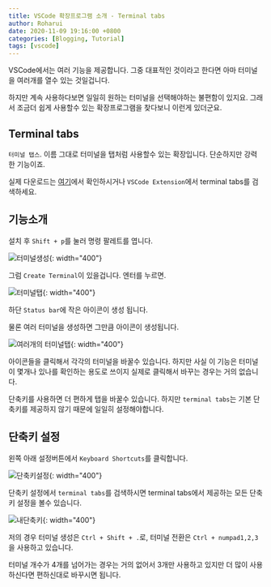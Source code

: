 ```yaml
---
title: VSCode 확장프로그램 소개 - Terminal tabs
author: Roharui
date: 2020-11-09 19:16:00 +0800
categories: [Blogging, Tutorial]
tags: [vscode]
---
```


VSCode에서는 여러 기능을 제공합니다. 그중 대표적인 것이라고 한다면 아마 터미널을 여러개를 열수 있는 것일겁니다.

하지만 계속 사용하다보면 일일히 원하는 터미널을 선택해야하는 불편함이 있지요. 그래서 조금더 쉽게 사용할수 있는 확장프로그램을 찾다보니 이런게 있더군요.

## Terminal tabs

`터미널 탭스`. 이름 그대로 터미널을 탭처럼 사용할수 있는 확장입니다. 단순하지만 강력한 기능이죠.

실제 다운로드는 [여기](https://marketplace.visualstudio.com/items?itemName=Tyriar.terminal-tabs)에서 확인하시거나 `VSCode Extension`에서 terminal tabs를 검색하세요.

## 기능소개

설치 후 `Shift + p`를 눌러 명령 팔레트를 엽니다.

![터미널생성](/assets/img/sample/terminal_create.png){: width="400"}

그럼 `Create Terminal`이 있을겁니다. 엔터를 누르면. 

![터미널탭](/assets/img/sample/tabs.png){: width="400"}

하단 `Status bar`에 작은 아이콘이 생성 됩니다.

물론 여러 터미널을 생성하면 그만큼 아이콘이 생성됩니다.

![여러개의 터미널탭](/assets/img/sample/four_tabs.png){: width="400"}

 아이콘들을 클릭해서 각각의 터미널을 바꿀수 있습니다. 하지만 사실 이 기능은 터미널이 몇개나 있나를 확인하는 용도로 쓰이지 실제로 클릭해서 바꾸는 경우는 거의 없습니다.

 단축키를 사용하면 더 편하게 탭을 바꿀수 있습니다. 하지만 `terminal tabs`는 기본 단축키를 제공하지 않기 때문에 일일히 설정해야합니다.

 ## 단축키 설정

 왼쪽 아래 설정버튼에서 `Keyboard Shortcuts`를 클릭합니다. 

![단축키설정](/assets/img/sample/keyboard_shortcut.png){: width="400"}

단축키 설정에서 `terminal tabs`를 검색하시면 terminal tabs에서 제공하는 모든 단축키 설정을 볼수 있습니다.

![내단축키](/assets/img/sample/mySetting.png){: width="400"}

저의 경우 터미널 생성은 `Ctrl + Shift + .`로, 터미널 전환은 `Ctrl + numpad1,2,3`을 사용하고 있습니다.

터미널 개수가 4개를 넘어가는 경우는 거의 없어서 3개만 사용하고 있지만 더 많이 사용하신다면 편하신대로 바꾸시면 됩니다.